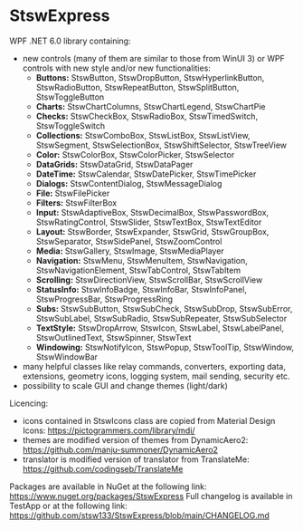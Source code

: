 # StswExpress
WPF .NET 6.0 library containing:
- new controls (many of them are similar to those from WinUI 3) or WPF controls with new style and/or new functionalities:
  - **Buttons:** StswButton, StswDropButton, StswHyperlinkButton, StswRadioButton, StswRepeatButton, StswSplitButton, StswToggleButton
  - **Charts:** StswChartColumns, StswChartLegend, StswChartPie
  - **Checks:** StswCheckBox, StswRadioBox, StswTimedSwitch, StswToggleSwitch
  - **Collections:** StswComboBox, StswListBox, StswListView, StswSegment, StswSelectionBox, StswShiftSelector, StswTreeView
  - **Color:** StswColorBox, StswColorPicker, StswSelector
  - **DataGrids:** StswDataGrid, StswDataPager
  - **DateTime:** StswCalendar, StswDatePicker, StswTimePicker
  - **Dialogs:** StswContentDialog, StswMessageDialog
  - **File:** StswFilePicker
  - **Filters:** StswFilterBox
  - **Input:** StswAdaptiveBox, StswDecimalBox, StswPasswordBox, StswRatingControl, StswSlider, StswTextBox, StswTextEditor
  - **Layout:** StswBorder, StswExpander, StswGrid, StswGroupBox, StswSeparator, StswSidePanel, StswZoomControl
  - **Media:** StswGallery, StswImage, StswMediaPlayer
  - **Navigation:** StswMenu, StswMenuItem, StswNavigation, StswNavigationElement, StswTabControl, StswTabItem
  - **Scrolling:** StswDirectionView, StswScrollBar, StswScrollView
  - **StatusInfo:** StswInfoBadge, StswInfoBar, StswInfoPanel, StswProgressBar, StswProgressRing
  - **Subs:** StswSubButton, StswSubCheck, StswSubDrop, StswSubError, StswSubLabel, StswSubRadio, StswSubRepeater, StswSubSelector
  - **TextStyle:** StswDropArrow, StswIcon, StswLabel, StswLabelPanel, StswOutlinedText, StswSpinner, StswText
  - **Windowing:** StswNotifyIcon, StswPopup, StswToolTip, StswWindow, StswWindowBar
- many helpful classes like relay commands, converters, exporting data, extensions, geometry icons, logging system, mail sending, security etc.
- possibility to scale GUI and change themes (light/dark)

Licencing:
- icons contained in StswIcons class are copied from Material Design Icons: https://pictogrammers.com/library/mdi/
- themes are modified version of themes from DynamicAero2: https://github.com/manju-summoner/DynamicAero2
- translator is modified version of translator from TranslateMe: https://github.com/codingseb/TranslateMe

Packages are available in NuGet at the following link: https://www.nuget.org/packages/StswExpress
Full changelog is available in TestApp or at the following link: https://github.com/stsw133/StswExpress/blob/main/CHANGELOG.md
